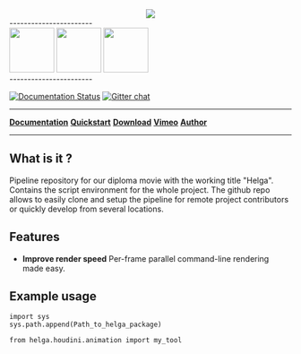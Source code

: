

<div align="center">
	<a href="https://vimeo.com/timmwagener/skolteaser" target="_blank"><img src="http://www.kiiia.com/helga/github/helga_repo_header.jpg"></a>
</div>
-----------------------
<div align="left">
	<a href="http://www.kiiia.com/helga/github/helga_teaser.jpg" target="_blank"><img width="80" height="80" src="http://www.kiiia.com/helga/github/helga_teaser_thumb.jpg"></a>
	<a href="http://www.kiiia.com/helga/github/helga_logo_repo.jpg" target="_blank"><img width="80" height="80" src="http://www.kiiia.com/helga/github/helga_logo_repo_thumb.jpg"></a>
	<a href="http://www.kiiia.com/helga/github/helga_outro.jpg" target="_blank"><img width="80" height="80" src="http://www.kiiia.com/helga/github/helga_outro_thumb.jpg"></a>
</div>
-----------------------

[![Documentation Status](https://readthedocs.org/projects/helga-docs/badge/?version=latest)](https://readthedocs.org/projects/helga-docs/?badge=latest)
[![Gitter chat](https://badges.gitter.im/gitterHQ/gitter.png)](https://gitter.im/timmwagener/helga)

-----------------------

[**Documentation**](http://renderthreads.readthedocs.org/) [**Quickstart**](http://renderthreads.readthedocs.org/quickstart.html) [**Download**](https://pypi.python.org/pypi/renderthreads/) [**Vimeo**](https://vimeo.com/timmwagener/renderthreads) [**Author**](http://www.timmwagener.com/)

-----------------------

What is it ?
-----------------------
Pipeline repository for our diploma movie with the working title "Helga". Contains the script environment for the whole project. The github repo allows to easily clone and setup the pipeline for remote project contributors or quickly develop from several locations.


Features
-----------------------
* **Improve render speed**
	Per-frame parallel command-line rendering made easy.


Example usage
-----------------------
	import sys
	sys.path.append(Path_to_helga_package)

	from helga.houdini.animation import my_tool
